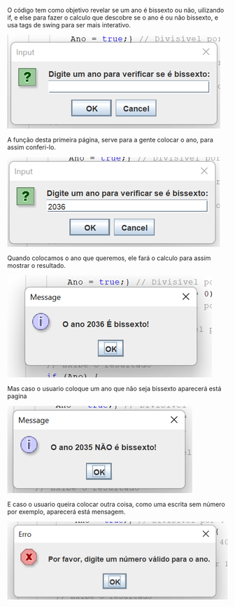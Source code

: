 O código tem como objetivo revelar se um ano é bissexto ou não, uilizando if, e else para fazer o calculo que descobre se o ano é ou não bissexto, e usa tags de swing para ser mais interativo.

![](https://raw.githubusercontent.com/Guimkm/TPA/refs/heads/main/Fotos%20da%20calculadora%20para%20ano%20bissexto/Captura%20de%20tela%202025-08-20%20135106.png)

 A função desta primeira página, serve para a gente colocar o ano, para assim conferi-lo.

 ![](https://raw.githubusercontent.com/Guimkm/TPA/refs/heads/main/Fotos%20da%20calculadora%20para%20ano%20bissexto/Captura%20de%20tela%202025-08-20%20135147.png)

 Quando colocamos o ano que queremos, ele fará o calculo para assim mostrar o resultado.

 ![](https://raw.githubusercontent.com/Guimkm/TPA/refs/heads/main/Fotos%20da%20calculadora%20para%20ano%20bissexto/Captura%20de%20tela%202025-08-20%20135234.png)

 Mas caso o usuario coloque um ano que não seja bissexto aparecerá está pagina

  ![](https://raw.githubusercontent.com/Guimkm/TPA/refs/heads/main/Fotos%20da%20calculadora%20para%20ano%20bissexto/Captura%20de%20tela%202025-08-20%20135328.png)

  E caso o usuario queira colocar outra coisa, como uma escrita sem número por exemplo, aparecerá está mensagem.

   ![](https://raw.githubusercontent.com/Guimkm/TPA/refs/heads/main/Fotos%20da%20calculadora%20para%20ano%20bissexto/Captura%20de%20tela%202025-08-20%20135408.png)
